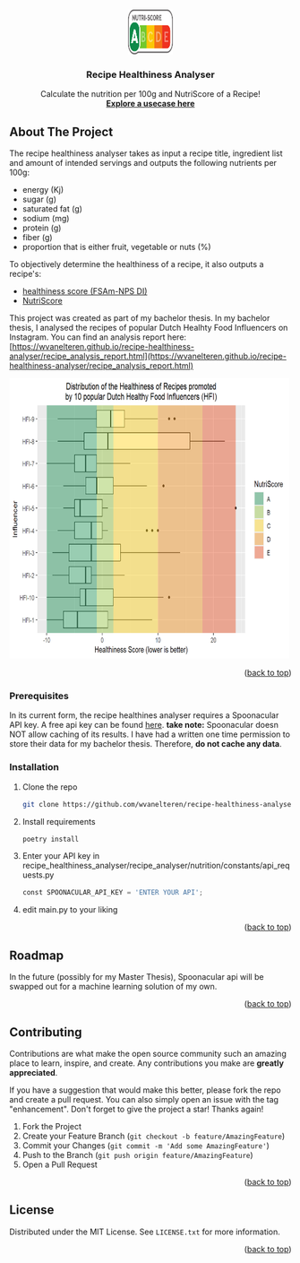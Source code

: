 <!-- Improved compatibility of back to top link: See: https://github.com/othneildrew/Best-README-Template/pull/73 -->
<a name="readme-top"></a>
<!--
*** Thanks for checking out the Best-README-Template. If you have a suggestion
*** that would make this better, please fork the repo and create a pull request
*** or simply open an issue with the tag "enhancement".
*** Don't forget to give the project a star!
*** Thanks again! Now go create something AMAZING! :D
-->



<!-- PROJECT SHIELDS -->
<!--
*** I'm using markdown "reference style" links for readability.
*** Reference links are enclosed in brackets [ ] instead of parentheses ( ).
*** See the bottom of this document for the declaration of the reference variables
*** for contributors-url, forks-url, etc. This is an optional, concise syntax you may use.
*** https://www.markdownguide.org/basic-syntax/#reference-style-links
-->

<!-- PROJECT LOGO -->
<br />
<div align="center">
  <a href="https://https://github.com/wvanelteren/recipe-healthiness-analyser">
    <img src="assets/img/nutriscore_logo.png" alt="Logo" width="80" height="80">
  </a>

<h3 align="center">Recipe Healthiness Analyser</h3>

  <p align="center">
    Calculate the nutrition per 100g and NutriScore of a Recipe!
    <br />
    <a href="https://wvanelteren.github.io/recipe-healthiness-analyser/recipe_analysis_report.html"><strong>Explore a usecase here</strong></a>
  </p>
</div>

<!-- ABOUT THE PROJECT -->
## About The Project

The recipe healthiness analyser takes as input a recipe title, ingredient list and amount of intended servings and outputs the following nutrients per 100g:
* energy (Kj)
* sugar (g)
* saturated fat (g)
* sodium (mg)
* protein (g)
* fiber (g)
* proportion that is either fruit, vegetable or nuts (%)

To objectively determine the healthiness of a recipe, it also outputs a recipe's:
* [healthiness score (FSAm-NPS DI)](https://www.ncbi.nlm.nih.gov/pmc/articles/PMC6143197/)
* [NutriScore](https://www.iarc.who.int/wp-content/uploads/2021/09/IARC_Evidence_Summary_Brief_2.pdf)

This project was created as part of my bachelor thesis. In my bachelor thesis, I analysed the recipes of popular Dutch Healhty Food Influencers on Instagram. You can find an analysis report here: [https://wvanelteren.github.io/recipe-healthiness-analyser/recipe_analysis_report.html](https://wvanelteren.github.io/recipe-healthiness-analyser/recipe_analysis_report.html)

<img src="assets/img/healthiness_distribution_recipes_dutch_influencers.png" alt ="plot" width="500" height="500">

<p align="right">(<a href="#readme-top">back to top</a>)</p>

### Prerequisites

In its current form, the recipe healthines analyser requires a Spoonacular API key. A free api key can be found [here](https://spoonacular.com/food-api). **take note:** Spoonacular doesn NOT allow caching of its results. I have had a written one time permission to store their data for my bachelor thesis. Therefore, **do not cache any data**.

### Installation

1. Clone the repo
   ```sh
   git clone https://github.com/wvanelteren/recipe-healthiness-analyser.git
   ```
3. Install requirements
   ```sh
   poetry install
   ```
4. Enter your API key in recipe_healthiness_analyser/recipe_analyser/nutrition/constants/api_requests.py
   ```py
   const SPOONACULAR_API_KEY = 'ENTER YOUR API';
   ```
5. edit main.py to your liking

<p align="right">(<a href="#readme-top">back to top</a>)</p>


<!-- ROADMAP -->
## Roadmap

In the future (possibly for my Master Thesis), Spoonacular api will be swapped out for a machine learning solution of my own.

<p align="right">(<a href="#readme-top">back to top</a>)</p>


<!-- CONTRIBUTING -->
## Contributing

Contributions are what make the open source community such an amazing place to learn, inspire, and create. Any contributions you make are **greatly appreciated**.

If you have a suggestion that would make this better, please fork the repo and create a pull request. You can also simply open an issue with the tag "enhancement".
Don't forget to give the project a star! Thanks again!

1. Fork the Project
2. Create your Feature Branch (`git checkout -b feature/AmazingFeature`)
3. Commit your Changes (`git commit -m 'Add some AmazingFeature'`)
4. Push to the Branch (`git push origin feature/AmazingFeature`)
5. Open a Pull Request

<p align="right">(<a href="#readme-top">back to top</a>)</p>

<!-- LICENSE -->
## License

Distributed under the MIT License. See `LICENSE.txt` for more information.

<p align="right">(<a href="#readme-top">back to top</a>)</p>